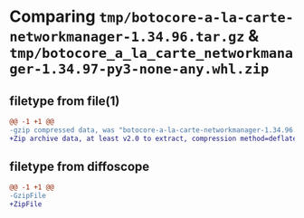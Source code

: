 # Comparing `tmp/botocore-a-la-carte-networkmanager-1.34.96.tar.gz` & `tmp/botocore_a_la_carte_networkmanager-1.34.97-py3-none-any.whl.zip`

## filetype from file(1)

```diff
@@ -1 +1 @@
-gzip compressed data, was "botocore-a-la-carte-networkmanager-1.34.96.tar", last modified: Thu May  2 01:01:31 2024, max compression
+Zip archive data, at least v2.0 to extract, compression method=deflate
```

## filetype from diffoscope

```diff
@@ -1 +1 @@
-GzipFile
+ZipFile
```

